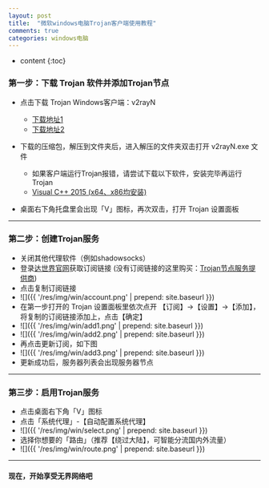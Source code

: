 ```yaml
---
layout: post
title:  "微软windows电脑Trojan客户端使用教程"
comments: true
categories: windows电脑
---
```


* content
{:toc}

### 第一步：下载 Trojan 软件并添加Trojan节点

* 点击下载 Trojan Windows客户端：v2rayN
    * <a class="downbtn" href="https://wwr.lanzoui.com/iZ2tBrms3wh" target="_blank" rel="noopener">下载地址1</a>
    * <a class="downbtn" href="https://tj-1256539025.cos.ap-hongkong.myqcloud.com/client/v2rayN-4.18.zip" target="_blank" rel="noopener">下载地址2</a>
      
* 下载的压缩包，解压到文件夹后，进入解压的文件夹双击打开 v2rayN.exe 文件
    * 如果客户端运行Trojan报错，请尝试下载以下软件，安装完毕再运行Trojan
    * <a class="downbtn" href="https://www.microsoft.com/zh-CN/download/details.aspx?id=53344" target="_blank" rel="noopener">Visual C++ 2015 (x64、x86均安装)</a>
   
* 桌面右下角托盘里会出现「V」图标，再次双击，打开 Trojan 设置面板

*********

### 第二步：创建Trojan服务
* 关闭其他代理软件（例如shadowsocks）
* 登录<a class="downbtn" href="https://us04.go2world.tk" target="_blank" rel="noopener">达世界官网</a>获取订阅链接  (没有订阅链接的这里购买：<a class="downbtn" href="https://us04.go2world.tk/home/ref/6360407488" target="_blank" rel="noopener">Trojan节点服务提供商</a>)
* 点击复制订阅链接
* ![]({{ '/res/img/win/account.png' | prepend: site.baseurl  }})
* 在第一步打开的 Trojan 设置面板里依次点开 【订阅】->【设置】->【添加】，将复制的订阅链接添加上，点击【确定】
* ![]({{ '/res/img/win/add1.png' | prepend: site.baseurl  }})
* ![]({{ '/res/img/win/add2.png' | prepend: site.baseurl  }})
* 再点击更新订阅，如下图
* ![]({{ '/res/img/win/add3.png' | prepend: site.baseurl  }})
* 更新成功后，服务器列表会出现服务器节点
*********

### 第三步：启用Trojan服务

* 点击桌面右下角「V」图标
* 点击「系统代理」-【自动配置系统代理】
* ![]({{ '/res/img/win/select.png' | prepend: site.baseurl  }})
* 选择你想要的「路由」（推荐【绕过大陆】，可智能分流国内外流量）
* ![]({{ '/res/img/win/route.png' | prepend: site.baseurl  }})

*********
####  现在，开始享受无界网络吧
